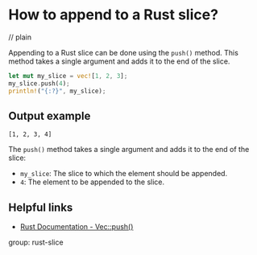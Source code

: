 # How to append to a Rust slice?
// plain

Appending to a Rust slice can be done using the `push()` method. This method takes a single argument and adds it to the end of the slice.

```rust
let mut my_slice = vec![1, 2, 3];
my_slice.push(4);
println!("{:?}", my_slice);
```

## Output example

```
[1, 2, 3, 4]
```

The `push()` method takes a single argument and adds it to the end of the slice:
- `my_slice`: The slice to which the element should be appended.
- `4`: The element to be appended to the slice.

## Helpful links
- [Rust Documentation - Vec::push()](https://doc.rust-lang.org/std/vec/struct.Vec.html#method.push)

group: rust-slice